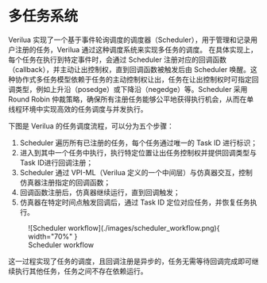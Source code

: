 # 多任务系统

Verilua 实现了一个基于事件轮询调度的调度器（Scheduler），用于管理和记录用户注册的任务，Verilua 通过这种调度系统来实现多任务的调度。
在具体实现上，每个任务在执行到特定事件时，会通过 Scheduler 注册对应的回调函数（callback），并主动让出控制权，直到回调函数被触发后由 Scheduler 唤醒。这种协作式多任务模型依赖于任务的主动控制权让出，任务在让出控制权时可指定回调类型，例如上升沿（posedge）或下降沿（negedge）等。Scheduler 采用 Round Robin 仲裁策略，确保所有注册任务能够公平地获得执行机会，从而在单线程环境中实现高效的任务调度与并发执行。

下图是 Verilua 的任务调度流程，可以分为五个步骤：

1. Scheduler 遍历所有已注册的任务，每个任务通过唯一的 Task ID 进行标识；
2. 进入到其中一个任务中执行，执行特定位置让出任务控制权并提供回调类型与 Task ID进行回调注册；
3. Scheduler 通过 VPI-ML（Verilua 定义的一个中间层）与仿真器交互，控制仿真器注册指定的回调函数；
4. 回调函数注册后，仿真器继续运行，直到回调触发；
5. 仿真器在特定时间点触发回调后，通过 Task ID 定位对应任务，并恢复任务执行。

<figure markdown="span">
  ![Scheduler workflow](./images/scheduler_workflow.png){ width="70%" }
  <figcaption>Scheduler workflow</figcaption>
</figure>

这一过程实现了任务的调度，且回调注册是异步的，任务无需等待回调完成即可继续执行其他任务，任务之间不存在依赖运行。

